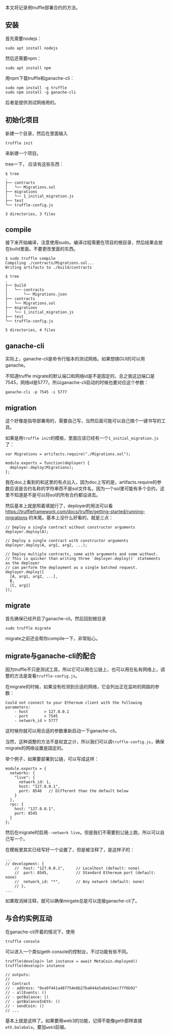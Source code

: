 本文将记录用truffle部署合约的方法。

## 安装
首先需要nodejs：
```
sudo apt install nodejs
```

然后还需要npm：
```
sudo apt install npm
```

用npm下载truffle和ganache-cli：
```
sudo npm install -g truffle 
sudo npm install -g ganache-cli
```
后者是提供测试网络用的。

## 初始化项目
新建一个目录，然后在里面输入
```
truffle init
```
来新建一个项目。

tree一下， 应该有这些东西：
```
$ tree
.
├── contracts
│   └── Migrations.sol
├── migrations
│   └── 1_initial_migration.js
├── test
└── truffle-config.js

3 directories, 3 files
```

## compile
接下来开始编译，注意使用sudo。编译过程需要在项目的根目录，然后结果会放在build里面。不要更改里面的东西。
```
$ sudo truffle compile
Compiling ./contracts/Migrations.sol...
Writing artifacts to ./build/contracts

$ tree
.
├── build
│   └── contracts
│       └── Migrations.json
├── contracts
│   └── Migrations.sol
├── migrations
│   └── 1_initial_migration.js
├── test
└── truffle-config.js

5 directories, 4 files

```

## ganache-cli
实际上，ganache-cli是命令行版本的测试网络。如果想搞GUI的可以用ganache。

不知道truffle migrate的默认端口和网络id是不是固定的，总之我这边端口是7545，网络id是5777。所以ganache-cli启动的时候也要对应这个参数：
```
ganache-cli -p 7545 -i 5777
```

## migration
这个好像是指导部署用的，需要自己写，当然后面可能可以自己搞个一键书写的工具。

如果是用`truffle init`的模板，里面应该已经有一个`1_initial_migration.js`了：
```
var Migrations = artifacts.require("./Migrations.sol");

module.exports = function(deployer) {
  deployer.deploy(Migrations);
};
```

我在doc上看到的和这里的有点出入，因为doc上写的是，artifacts.require的参数应该是合约名称的字符串而不是sol文件名，因为一个sol里可能有多个合约。这里不知道是不是可以将sol的所有合约都设进去。

然后基本上就是照着填就行了，deployer的用法可以看 https://truffleframework.com/docs/truffle/getting-started/running-migrations 的末尾。基本上没什么好看的，就是三点：
```
// Deploy a single contract without constructor arguments
deployer.deploy(A);

// Deploy a single contract with constructor arguments
deployer.deploy(A, arg1, arg2, ...);

// Deploy multiple contracts, some with arguments and some without.
// This is quicker than writing three `deployer.deploy()` statements as the deployer
// can perform the deployment as a single batched request.
deployer.deploy([
  [A, arg1, arg2, ...],
  B,
  [C, arg1]
]);
```

## migrate
首先确保已经开启了ganache-cli。然后回到根目录
```
sudo truffle migrate
```
migrate之前还会帮你compile一下，非常贴心。

## migrate与ganache-cli的配合
因为truffle不只是测试工具，所以它可以用在公链上，也可以用在私有网络上，调整的方法是查看`truffle-config.js`。

在migrate的时候，如果没有检测到合适的网络，它会列出正在监听的网路的参数：
```
Could not connect to your Ethereum client with the following parameters:
    - host       > 127.0.0.1
    - port       > 7545
    - network_id > 5777
```

这时候你就可以用合适的参数重新启动一下ganache-cli。

当然，这种调整的方法不是权宜之计，所以我们可以调`truffle-config.js`，确保migrate的网络设置是固定的。

举个例子，如果要部署到公链，可以写成这样：
```
module.exports = {
  networks: {
    "live": {
      network_id: 1,
      host: "127.0.0.1",
      port: 8546   // Different than the default below
    }
  },
  rpc: {
    host: "127.0.0.1",
    port: 8545
  }
};
```

然后在migrate时启用`--network live`。但是我们不需要到公链上跑，所以可以自己写一个。

在模板里其实已经写好一个设置了，但是被注释了，是这样子的：
```
...
// development: {
    //  host: "127.0.0.1",     // Localhost (default: none)
    //  port: 8545,            // Standard Ethereum port (default: none)
    //  network_id: "*",       // Any network (default: none)
    // },
...
```
如果取消掉注释，就可以确保mirgate总是可以连接ganache-cli了。

## 与合约实例互动
在ganache-cli开着的情况下，使用
```
truffle console
```
可以进入一个类似geth console的控制台，不过功能有些不同。

```
truffle(develop)> let instance = await MetaCoin.deployed()
truffle(develop)> instance

// outputs:
//
// Contract
// - address: "0xa9f441a487754e6b27ba044a5a8eb2eec77f6b92"
// - allEvents: ()
// - getBalance: ()
// - getBalanceInEth: ()
// - sendCoin: ()
// ...
```

基本上就是这样了。如果要用web3的功能，记得不能像geth那样直接`eth.balabala`，要加`web3`前缀。
